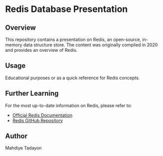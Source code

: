 # Redis Database Presentation

## Overview
This repository contains a presentation on Redis, an open-source, in-memory data structure store. The content was originally compiled in 2020 and provides an overview of Redis.

## Usage
Educational purposes or as a quick reference for Redis concepts.

## Further Learning
For the most up-to-date information on Redis, please refer to:
- [Official Redis Documentation](https://redis.io/documentation)
- [Redis GitHub Repository](https://github.com/redis/redis)

## Author
Mahdiye Tadayon
